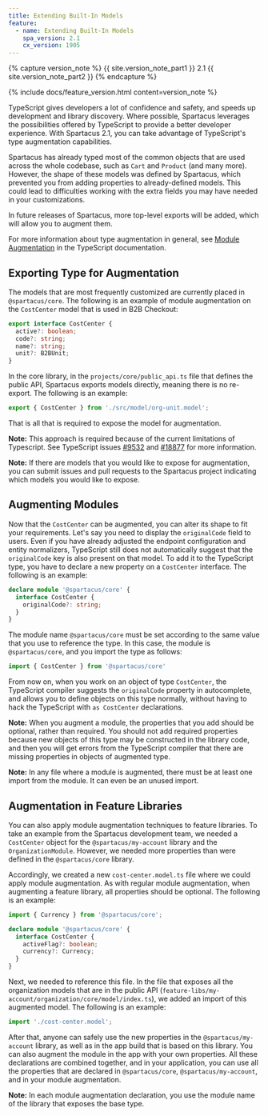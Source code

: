 ```yaml
---
title: Extending Built-In Models
feature:
  - name: Extending Built-In Models
    spa_version: 2.1
    cx_version: 1905
---
```


{% capture version_note %}
{{ site.version_note_part1 }} 2.1 {{ site.version_note_part2 }}
{% endcapture %}

{% include docs/feature_version.html content=version_note %}

TypeScript gives developers a lot of confidence and safety, and speeds up development and library discovery. Where possible, Spartacus leverages the possibilities offered by TypeScript to provide a better developer experience. With Spartacus 2.1, you can take advantage of TypeScript's type augmentation capabilities.

Spartacus has already typed most of the common objects that are used across the whole codebase, such as `Cart` and `Product` (and many more). However, the shape of these models was defined by Spartacus, which prevented you from adding properties to already-defined models. This could lead to difficulties working with the extra fields you may have needed in your customizations.

In future releases of Spartacus, more top-level exports will be added, which will allow you to augment them.

For more information about type augmentation in general, see [Module Augmentation](https://www.typescriptlang.org/docs/handbook/declaration-merging.html#module-augmentation) in the TypeScript documentation.

## Exporting Type for Augmentation

The models that are most frequently customized are currently placed in `@spartacus/core`. The following is an example of module augmentation on the `CostCenter` model that is used in B2B Checkout:

```ts
export interface CostCenter {
  active?: boolean;
  code?: string;
  name?: string;
  unit?: B2BUnit;
}
```

In the core library, in the `projects/core/public_api.ts` file that defines the public API, Spartacus exports models directly, meaning there is no re-export. The following is an example:

```ts
export { CostCenter } from './src/model/org-unit.model';
```

That is all that is required to expose the model for augmentation.

**Note:** This approach is required because of the current limitations of Typescript. See TypeScript issues [#9532](https://github.com/microsoft/TypeScript/issues/9532) and [#18877](https://github.com/microsoft/TypeScript/issues/18877) for more information.

**Note:** If there are models that you would like to expose for augmentation, you can submit issues and pull requests to the Spartacus project indicating which models you would like to expose.

## Augmenting Modules

Now that the `CostCenter` can be augmented, you can alter its shape to fit your requirements. Let's say you need to display the `originalCode` field to users. Even if you have already adjusted the endpoint configuration and entity normalizers, TypeScript still does not automatically suggest that the `originalCode` key is also present on that model. To add it to the TypeScript type, you have to declare a new property on a `CostCenter` interface. The following is an example:

```ts
declare module '@spartacus/core' {
  interface CostCenter {
    originalCode?: string;
  }
}
```

The module name `@spartacus/core` must be set according to the same value that you use to reference the type. In this case, the module is `@spartacus/core`, and you import the type as follows:

```ts
import { CostCenter } from '@spartacus/core'
```

From now on, when you work on an object of type `CostCenter`, the TypeScript compiler suggests the `originalCode` property in autocomplete, and allows you to define objects on this type normally, without having to hack the TypeScript with `as CostCenter` declarations.

**Note:** When you augment a module, the properties that you add should be optional, rather than required. You should not add required properties because new objects of this type may be constructed in the library code, and then you will get errors from the TypeScript compiler that there are missing properties in objects of augmented type.

**Note:** In any file where a module is augmented, there must be at least one import from the module. It can even be an unused import.

## Augmentation in Feature Libraries

You can also apply module augmentation techniques to feature libraries. To take an example from the Spartacus development team, we needed a `CostCenter` object for the `@spartacus/my-account` library and the `OrganizationModule`. However, we needed more properties than were defined in the `@spartacus/core` library.

Accordingly, we created a new `cost-center.model.ts` file where we could apply module augmentation. As with regular module augmentation, when augmenting a feature library, all properties should be optional. The following is an example:

```ts
import { Currency } from '@spartacus/core';

declare module '@spartacus/core' {
  interface CostCenter {
    activeFlag?: boolean;
    currency?: Currency;
  }
}
```

Next, we needed to reference this file. In the file that exposes all the organization models that are in the public API (`feature-libs/my-account/organization/core/model/index.ts`), we added an import of this augmented model. The following is an example:

```ts
import './cost-center.model';
```

After that, anyone can safely use the new properties in the `@spartacus/my-account` library, as well as in the app build that is based on this library. You can also augment the module in the app with your own properties. All these declarations are combined together, and in your application, you can use all the properties that are declared in `@spartacus/core`, `@spartacus/my-account`, and in your module augmentation.

**Note:** In each module augmentation declaration, you use the module name of the library that exposes the base type.
